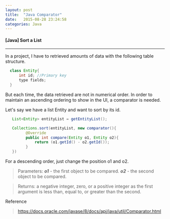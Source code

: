 ```yaml
---
layout: post
title:  "Java Comparator"
date:   2015-08-28 23:24:58
categories: Java
---
```


#### [Java] Sort a List
----

In a project, I have to retrieved amounts of data with the following table structure.

```java
  class Entity{
      int id; //Primary key
      type fields;
  }
```
 But each time, the data retrieved are not in numerical order. In order to maintain an ascending ordering to show in the UI, a comparator is needed.

 Let's say we have a list Entity and want to sort by its id.

 ```java
    List<Entity> entityList = getEntityList();

    Collections.sort(entityList, new comparator(){
          @Override
          public int compare(Entity o1, Entity o2){
              return (o1.getId() - o2.getId());
          }
    })
 ```

 For a descending order, just change the position o1 and o2.

> Parameters: ***o1*** - the first object to be compared.
***o2*** - the second object to be compared.

> Returns:
a negative integer, zero, or a positive integer as the first argument is less than, equal to, or greater than the second.

Reference

> <https://docs.oracle.com/javase/8/docs/api/java/util/Comparator.html>
